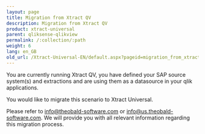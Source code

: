 ```yaml
---
layout: page
title: Migration from Xtract QV
description: Migration from Xtract QV
product: xtract-universal
parent: qliksense-qlikview
permalink: /:collection/:path
weight: 6
lang: en_GB
old_url: /Xtract-Universal-EN/default.aspx?pageid=migration_from_xtract_qv
---
```


You are currently running Xtract QV, you have defined your SAP source system(s) and extractions and are using them as a datasource in your qlik applications.

You would like to migrate this scenario to Xtract Universal.

Please refer to [info@theobald-software.com](info@theobald-software.com) or [info@us.theobald-software.com](info@us.theobald-software.com).
We will provide you with all relevant information regarding this migration process.

